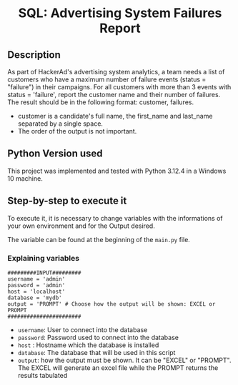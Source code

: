 <!DOCTYPE html>
<html lang="en">

<head>
  <meta charset="UTF-8">
</head>

<body>
  <h1 align="center"> SQL: Advertising System Failures Report </h1>
</body>


## Description

As part of HackerAd's advertising system analytics, a team needs a list of customers who have a maximum number of failure events (status = "failure") in their campaigns. For all customers with more than 3 events with status = 'failure', report the customer name and their number of failures. The result should be in the following format: customer, failures.

- customer is a candidate's full name, the first_name and last_name separated by a single space.
- The order of the output is not important.

## Python Version used
This project was implemented and tested with Python 3.12.4 in a Windows 10 machine.

##  Step-by-step to execute it

To execute it, it is necessary to change variables with the informations of your own environment and for the Output desired.

The variable can be found at the beginning of the ````main.py```` file.

### Explaining variables

````commandline
#########INPUT#########
username = 'admin'
password = 'admin'
host = 'localhost'
database = 'mydb'
output = 'PROMPT' # Choose how the output will be shown: EXCEL or PROMPT
#######################
````

- ````username````: User to connect into the database
- ````password````: Password used to connect into the database
- ````host```` : Hostname which the database is installed
- ````database````: The database that will be used in this script
- ````output````: how the output must be shown. It can be "EXCEL" or "PROMPT". The EXCEL will generate an excel file while the PROMPT returns the results tabulated

